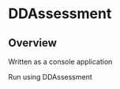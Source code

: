 # DDAssessment

## Overview

Written as a console application

Run using
  DDAssessment <filename>

